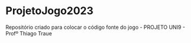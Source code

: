 # ProjetoJogo2023
Repositório criado para colocar o código fonte do jogo - PROJETO UNI9 - Profº Thiago Traue 
